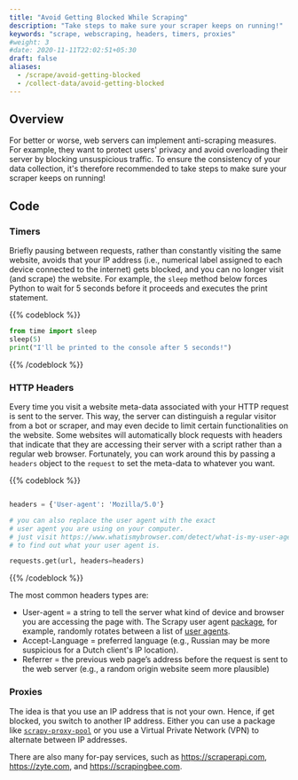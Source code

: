 ```yaml
---
title: "Avoid Getting Blocked While Scraping"
description: "Take steps to make sure your scraper keeps on running!"
keywords: "scrape, webscraping, headers, timers, proxies"
#weight: 3
#date: 2020-11-11T22:02:51+05:30
draft: false
aliases:
  - /scrape/avoid-getting-blocked
  - /collect-data/avoid-getting-blocked
---
```


## Overview
For better or worse, web servers can implement anti-scraping measures. For example, they want to protect users' privacy and avoid overloading their server by blocking unsuspicious traffic. To ensure the consistency of your data collection, it's therefore recommended to take steps to make sure your scraper keeps on running!

## Code

### Timers
Briefly pausing between requests, rather than constantly visiting the same website, avoids that your IP address (i.e., numerical label assigned to each device connected to the internet) gets blocked, and you can no longer visit (and scrape) the website. For example, the `sleep` method below forces Python to wait for 5 seconds before it proceeds and executes the print statement.

{{% codeblock %}}
```Python
from time import sleep
sleep(5)
print("I'll be printed to the console after 5 seconds!")
```
{{% /codeblock %}}


### HTTP Headers
Every time you visit a website meta-data associated with your HTTP request is sent to the server. This way, the server can distinguish a regular visitor from a bot or scraper, and may even decide to limit certain functionalities on the website. Some websites will automatically block requests with headers that indicate that they are accessing their server with a script rather than a regular web browser. Fortunately, you can work around this by passing a `headers` object to the `request` to set the meta-data to whatever you want.

{{% codeblock %}}
```Python

headers = {'User-agent': 'Mozilla/5.0'}

# you can also replace the user agent with the exact
# user agent you are using on your computer.
# just visit https://www.whatismybrowser.com/detect/what-is-my-user-agent/
# to find out what your user agent is.

requests.get(url, headers=headers)
```
{{% /codeblock %}}

The most common headers types are:
* User-agent =  a string to tell the server what kind of device and browser you are accessing the page with. The Scrapy user agent [package](https://pypi.org/project/scrapy-user-agents/), for example, randomly rotates between a list of [user agents](https://developers.whatismybrowser.com/useragents/explore/software_name/googlebot/).
* Accept-Language = preferred language (e.g., Russian may be more suspicious for a Dutch client's IP location).
* Referrer = the previous web page’s address before the request is sent to the web server (e.g., a random origin website seem more plausible)


### Proxies
The idea is that you use an IP address that is not your own. Hence, if get blocked, you switch to another IP address. Either you can use a package like [`scrapy-proxy-pool`](https://github.com/rejoiceinhope/scrapy-proxy-pool) or you use a Virtual Private Network (VPN) to alternate between IP addresses.

There are also many for-pay services, such as https://scraperapi.com, https://zyte.com, and https://scrapingbee.com.

